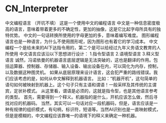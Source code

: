 # CN_Interpreter
中文编程语言 （开坑不填）
这是一个使用中文的编程语言
中文是一种信息密度极高的语言，意味着带着更多的不确定性，更加的抽像，这是它比起字母所具有的独特优势。
中文的一句话转换所使用的字母更加的多，意味着编写难度。
图形编程语言也是一种语言，为什么不使用图形呢，因为图形也有着它的学习成本。
中文编程一个是给未来的AI下达指令用的，第二个是可以给经过九年义务语文教育的人所使用
中文语言应该沿以下思想进行设计：
1.指令型语言
2.语境型语言
3.释义型语言
诚然，冯诺依曼的机器语言底层逻辑是无法突破的，这也是翻译的作用。包括运算器、控制器、存储器、输入设备、输出设备在内，可以简化为内存，控制，以及数据这种图灵机。
如果从底层原理来设计语言，这会犯严重的路线错误。我们应该考虑的是，如何从中文解释到机器语言。
比如：“机器开机”，这句简单的语句如何被映射到机器上。这个句子只有主语和谓语！一般采样及其传统的主谓宾，定状补模式。
从这里看，谓语是必须的，这就是指令型，也是其他语言参考的类型。
首先，需要得到一个释义。机器指的是什么，开机应该怎么做，然后寻找对应的机器码。
当然，其实可以一句话对应一段机器码，但是，语言应该是一种有规律的组织模式，有句柄，标识符，短语等。当然AI识别也是一直映射模式，但是是模糊的，中文编程应该靠唯一的语境下的释义来确定一种机器。
